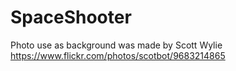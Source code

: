# SpaceShooter

Photo use as background was made by Scott Wylie https://www.flickr.com/photos/scotbot/9683214865
